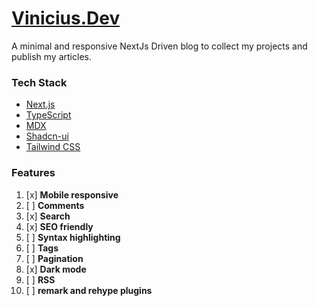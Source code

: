 # [Vinicius.Dev](https://vinicius-dev-ecru.vercel.app/)

A minimal and responsive NextJs Driven blog to collect my projects and publish my articles.

### Tech Stack
- [Next.js](https://nextjs.org/)
- [TypeScript](https://www.typescriptlang.org/)
- [MDX](https://mdxjs.com/)
- [Shadcn-ui](https://ui.shadcn.com/)
- [Tailwind CSS](https://tailwindcss.com/)

### Features

1. [x] **Mobile responsive**
2. [ ] **Comments**
3. [x] **Search**
4. [x] **SEO friendly**
5. [ ] **Syntax highlighting**
6. [ ] **Tags**
7. [ ] **Pagination**
8. [x] **Dark mode**
9. [ ] **RSS**
10. [ ] **remark and rehype plugins**
